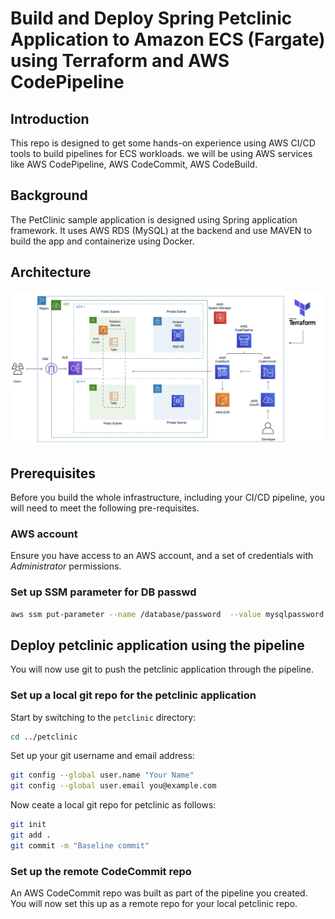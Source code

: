 # Build and Deploy Spring Petclinic Application to Amazon ECS (Fargate) using Terraform and AWS CodePipeline


## Introduction

This repo is designed to get some hands-on experience using AWS CI/CD tools to build pipelines for ECS workloads. we will be using AWS services like AWS CodePipeline, AWS CodeCommit, AWS CodeBuild. 

## Background

The PetClinic sample application is designed using Spring application framework. It uses AWS RDS (MySQL) at the backend and use MAVEN to build the app and containerize using Docker.

## Architecture
![Architecture](images/Architecture.png)

## Prerequisites

Before you build the whole infrastructure, including your CI/CD pipeline, you will need to meet the following pre-requisites.

### AWS account

Ensure you have access to an AWS account, and a set of credentials with *Administrator* permissions. 



### Set up SSM parameter for DB passwd

```bash
aws ssm put-parameter --name /database/password  --value mysqlpassword --type SecureString
```

## Deploy petclinic application using the pipeline

You will now use git to push the petclinic application through the pipeline.



### Set up a local git repo for the petclinic application

Start by switching to the `petclinic` directory:

```bash
cd ../petclinic
```

Set up your git username and email address:

```bash
git config --global user.name "Your Name"
git config --global user.email you@example.com
```

Now ceate a local git repo for petclinic as follows:

```bash
git init
git add .
git commit -m "Baseline commit"
```

### Set up the remote CodeCommit repo

An AWS CodeCommit repo was built as part of the pipeline you created. You will now set this up as a remote repo for your local petclinic repo.

